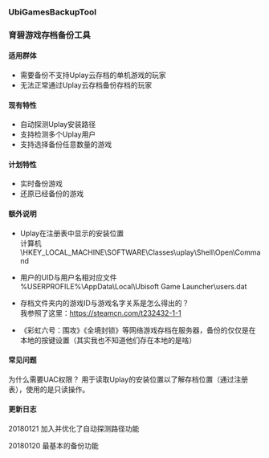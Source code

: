 ### UbiGamesBackupTool
### 育碧游戏存档备份工具

#### 适用群体
- 需要备份不支持Uplay云存档的单机游戏的玩家
- 无法正常通过Uplay云存档备份存档的玩家

#### 现有特性
- 自动探测Uplay安装路径
- 支持检测多个Uplay用户
- 支持选择备份任意数量的游戏

#### 计划特性
- 实时备份游戏
- 还原已经备份的游戏

#### 额外说明
- Uplay在注册表中显示的安装位置<br>
计算机\HKEY_LOCAL_MACHINE\SOFTWARE\Classes\uplay\Shell\Open\Command

- 用户的UID与用户名相对应文件<br>
%USERPROFILE%\AppData\Local\Ubisoft Game Launcher\users.dat

- 存档文件夹内的游戏ID与游戏名字关系是怎么得出的？<br>
我参照了这里：https://steamcn.com/t232432-1-1

- 《彩虹六号：围攻》《全境封锁》等网络游戏存档在服务器，备份的仅仅是在本地的按键设置（其实我也不知道他们存在本地的是啥）

#### 常见问题
为什么需要UAC权限？
用于读取Uplay的安装位置以了解存档位置（通过注册表），使用的是只读操作。


#### 更新日志

20180121 加入并优化了自动探测路径功能

20180120 最基本的备份功能

